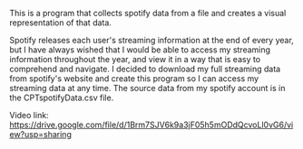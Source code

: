 This is a program that collects spotify data from a file and creates a visual representation of that data. 

Spotify releases each user's streaming information at the end of every year, but I have always wished that I would be able to access my streaming information throughout the year, and view it in a way that is easy to comprehend and navigate. I decided to download my full streaming data from spotify's website and create this program so I can access my streaming data at any time. The source data from my spotify account is in the CPTspotifyData.csv file.

Video link: https://drive.google.com/file/d/1Brm7SJV6k9a3jF05h5mODdQcvoLl0vG6/view?usp=sharing